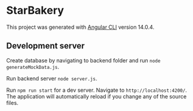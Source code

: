 # StarBakery

This project was generated with [Angular CLI](https://github.com/angular/angular-cli) version 14.0.4.

## Development server
Create database by navigating to backend folder and run `node generateMockData.js`.

Run backend server `node server.js`.

Run `npm run start` for a dev server. Navigate to `http://localhost:4200/`. The application will automatically reload if you change any of the source files.

